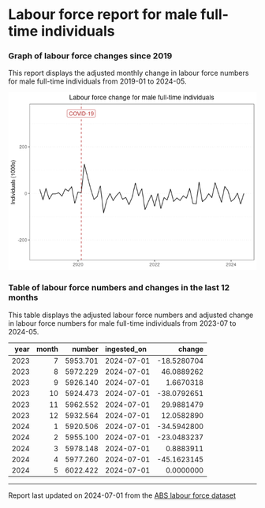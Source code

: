Labour force report for male full-time individuals
================

### Graph of labour force changes since 2019

This report displays the adjusted monthly change in labour force numbers
for male full-time individuals from 2019-01 to 2024-05.

![](male_full-time_report_files/figure-gfm/unnamed-chunk-2-1.png)<!-- -->

### Table of labour force numbers and changes in the last 12 months

This table displays the adjusted labour force numbers and adjusted
change in labour force numbers for male full-time individuals from
2023-07 to 2024-05.

| year | month |   number | ingested_on |      change |
|-----:|------:|---------:|:------------|------------:|
| 2023 |     7 | 5953.701 | 2024-07-01  | -18.5280704 |
| 2023 |     8 | 5972.229 | 2024-07-01  |  46.0889262 |
| 2023 |     9 | 5926.140 | 2024-07-01  |   1.6670318 |
| 2023 |    10 | 5924.473 | 2024-07-01  | -38.0792651 |
| 2023 |    11 | 5962.552 | 2024-07-01  |  29.9881479 |
| 2023 |    12 | 5932.564 | 2024-07-01  |  12.0582890 |
| 2024 |     1 | 5920.506 | 2024-07-01  | -34.5942800 |
| 2024 |     2 | 5955.100 | 2024-07-01  | -23.0483237 |
| 2024 |     3 | 5978.148 | 2024-07-01  |   0.8883911 |
| 2024 |     4 | 5977.260 | 2024-07-01  | -45.1623145 |
| 2024 |     5 | 6022.422 | 2024-07-01  |   0.0000000 |

------------------------------------------------------------------------

Report last updated on 2024-07-01 from the [ABS labour force
dataset](https://www.abs.gov.au/statistics/labour/employment-and-unemployment/labour-force-australia/latest-release)
